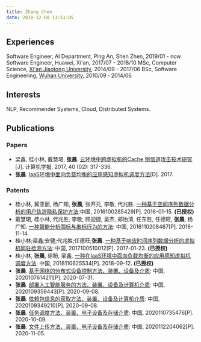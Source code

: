 ```yaml
---
title: Zhang Chen
date: 2018-12-08 13:51:05
---
```


## Experiences

Software Engineer,  AI Department, Ping An, Shen Zhen, 2019/01 - now
Software Engineer, Huawei, Xi'an, 2017/07 - 2018/10
MSc, Computer Science, [Xi'an Jiaotong University](http://en.xjtu.edu.cn/), 2014/09 - 2017/06
BSc, Software Engineering, [Wuhan University](http://en.whu.edu.cn/), 2010/09 ‐ 2014/06

## Interests

NLP, Recommender Systems, Cloud, Distributed Systems.

## Publications

### Papers

- 梁鑫, 桂小林, 戴慧珺, **张晨**. [云环境中跨虚拟机的Cache 侧信道攻击技术研究](http://cjc.ict.ac.cn/qwjs/view.asp?id=4780)[J]. 计算机学报, 2017, 40 (02): 317-336.
- **张晨**. [IaaS环境中面向负载均衡的应用感知虚拟机调度方法](http://www.ir.xjtu.edu.cn/item/294445)[D]. 2017.

### Patents

- 桂小林, 冀亚丽, 杨广知, **张晨**, 张开元, 李敬, 代兆胜. [一种基于空间序列数据分析的用户轨迹隐私保护方法](http://epub.cnipa.gov.cn/tdcdesc.action?strWhere=CN105701418B):中国, 2016100285429[P]. 2016-01-15. **(已授权)**
- 戴慧珺, 桂小林, 代兆胜, 李敬, 顾迎捷, 吴杰, 郑怡清, 任东胜, 任德旺, **张晨**, 杨广知. [一种智能分析围标与串标行为的方法](http://epub.cnipa.gov.cn/tdcdesc.action?strWhere=CN106503929A): 中国, 2016110208467[P]. 2016-11-14.
- 桂小林;梁鑫;安健;代兆胜;任德旺;**张晨**. [一种基于响应时间序列数据分析的虚拟机同驻检测方法](http://epub.cnipa.gov.cn/tdcdesc.action?strWhere=CN106656678B): 中国, 2017100510012[P]. 2017-01-23. **(已授权)**
- 桂小林, **张晨**, 徐盼, 梁鑫. [一种在IaaS环境中面向负载均衡的应用感知虚拟机调度方法](http://epub.cnipa.gov.cn/tdcdesc.action?strWhere=CN109343931B): 中国, 2018110625534[P]. 2018-09-12. **(已授权)**
- **张晨**. [基于网络的分布式设备控制方法、装置、设备及介质](http://epub.cnipa.gov.cn/tdcdesc.action?strWhere=CN111878977A): 中国, 2020107614211[P]. 2020-07-31.
- **张晨**. [部署人工智能服务的方法、装置、设备及计算机介质](http://epub.cnipa.gov.cn/tdcdesc.action?strWhere=CN112085217A): 中国, 2020109359443[P]. 2020-09-08.
- **张晨**. [依赖包信息的获取方法、装置、设备及计算机介质](http://epub.cnipa.gov.cn/tdcdesc.action?strWhere=CN112084391A): 中国, 2020109349210[P]. 2020-09-08.
- **张晨**. [任务调度方法、装置、电子设备及存储介质](http://epub.cnipa.gov.cn/tdcdesc.action?strWhere=CN111984392A): 中国, 2020110735476[P]. 2020-10-09.
- **张晨**. [文件上传方法、装置、电子设备及存储介质](http://epub.cnipa.gov.cn/tdcdesc.action?strWhere=CN112347042A): 中国, 2020112204062[P]. 2020-11-05.

